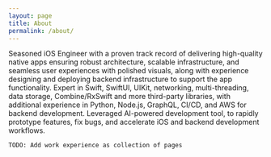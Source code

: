 ```yaml
---
layout: page
title: About
permalink: /about/
---
```


Seasoned iOS Engineer with a proven track record of delivering high-quality native apps ensuring robust architecture, scalable
infrastructure, and seamless user experiences with polished visuals, along with experience designing and deploying backend
infrastructure to support the app functionality. Expert in Swift, SwiftUI, UIKit, networking, multi-threading, data storage,
Combine/RxSwift and more third-party libraries, with additional experience in Python, Node.js, GraphQL, CI/CD, and AWS for
backend development. Leveraged AI-powered development tool, to rapidly prototype features, fix bugs, and accelerate iOS and
backend development workflows.

`TODO: Add work experience as collection of pages`
